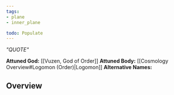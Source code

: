 ```yaml
---
tags:
- plane
- inner_plane

todo: Populate
---
```

*"QUOTE"*

**Attuned God:** [[Vuzen, God of Order]]
**Attuned Body:** [[Cosmology Overview#Logomon (Order)|Logomon]]
**Alternative Names:** 
## Overview